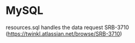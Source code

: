 # MySQL

resources.sql handles the data request SRB-3710 (https://twinkl.atlassian.net/browse/SRB-3710)
